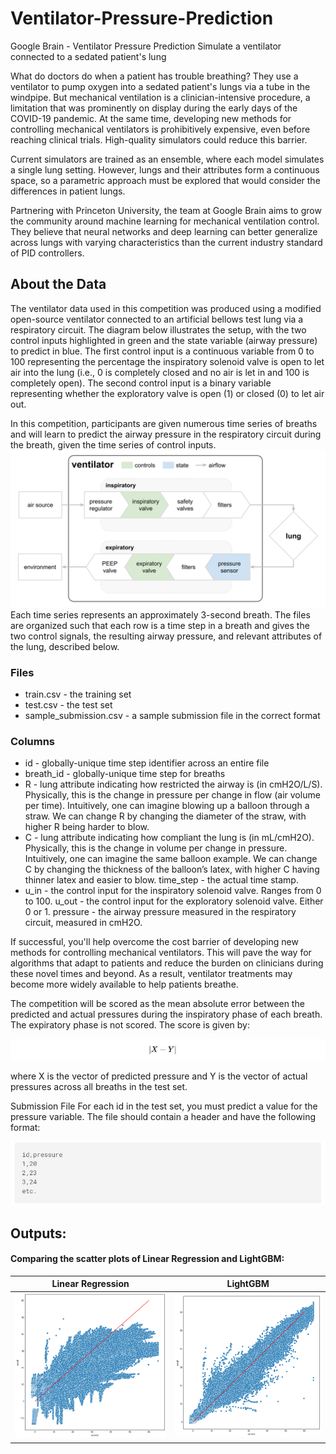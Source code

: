 # Ventilator-Pressure-Prediction
Google Brain - Ventilator Pressure Prediction
Simulate a ventilator connected to a sedated patient's lung

What do doctors do when a patient has trouble breathing? They use a ventilator to pump oxygen into a sedated patient's lungs via a tube in the windpipe. But mechanical ventilation is a clinician-intensive procedure, a limitation that was prominently on display during the early days of the COVID-19 pandemic. At the same time, developing new methods for controlling mechanical ventilators is prohibitively expensive, even before reaching clinical trials. High-quality simulators could reduce this barrier.

Current simulators are trained as an ensemble, where each model simulates a single lung setting. However, lungs and their attributes form a continuous space, so a parametric approach must be explored that would consider the differences in patient lungs.

Partnering with Princeton University, the team at Google Brain aims to grow the community around machine learning for mechanical ventilation control. They believe that neural networks and deep learning can better generalize across lungs with varying characteristics than the current industry standard of PID controllers.

## About the Data
The ventilator data used in this competition was produced using a modified open-source ventilator connected to an artificial bellows test lung via a respiratory circuit. The diagram below illustrates the setup, with the two control inputs highlighted in green and the state variable (airway pressure) to predict in blue. The first control input is a continuous variable from 0 to 100 representing the percentage the inspiratory solenoid valve is open to let air into the lung (i.e., 0 is completely closed and no air is let in and 100 is completely open). The second control input is a binary variable representing whether the exploratory valve is open (1) or closed (0) to let air out.

In this competition, participants are given numerous time series of breaths and will learn to predict the airway pressure in the respiratory circuit during the breath, given the time series of control inputs.
![](https://github.com/ramkiran55/Ventilator-Pressure-Prediction/blob/main/images/2020-10-02%20Ventilator%20diagram.svg)
Each time series represents an approximately 3-second breath. The files are organized such that each row is a time step in a breath and gives the two control signals, the resulting airway pressure, and relevant attributes of the lung, described below.

### Files
* train.csv - the training set
* test.csv - the test set
* sample_submission.csv - a sample submission file in the correct format
### Columns
* id - globally-unique time step identifier across an entire file
* breath_id - globally-unique time step for breaths
* R - lung attribute indicating how restricted the airway is (in cmH2O/L/S). Physically, this is the change in pressure per change in flow (air volume per time). Intuitively, one can imagine blowing up a balloon through a straw. We can change R by changing the diameter of the straw, with higher R being harder to blow.
* C - lung attribute indicating how compliant the lung is (in mL/cmH2O). Physically, this is the change in volume per change in pressure. Intuitively, one can imagine the same balloon example. We can change C by changing the thickness of the balloon’s latex, with higher C having thinner latex and easier to blow.
time_step - the actual time stamp.
* u_in - the control input for the inspiratory solenoid valve. Ranges from 0 to 100.
u_out - the control input for the exploratory solenoid valve. Either 0 or 1.
pressure - the airway pressure measured in the respiratory circuit, measured in cmH2O.

If successful, you'll help overcome the cost barrier of developing new methods for controlling mechanical ventilators. This will pave the way for algorithms that adapt to patients and reduce the burden on clinicians during these novel times and beyond. As a result, ventilator treatments may become more widely available to help patients breathe.

The competition will be scored as the mean absolute error between the predicted and actual pressures during the inspiratory phase of each breath. The expiratory phase is not scored. The score is given by:

![](https://github.com/ramkiran55/Ventilator-Pressure-Prediction/blob/main/images/img1.JPG)

where X is the vector of predicted pressure and Y is the vector of actual pressures across all breaths in the test set.

Submission File
For each id in the test set, you must predict a value for the pressure variable. The file should contain a header and have the following format:

![](https://github.com/ramkiran55/Ventilator-Pressure-Prediction/blob/main/images/img2.JPG)

## Outputs: 
#### Comparing the scatter plots of Linear Regression and LightGBM:

| Linear Regression | LightGBM |
| :---------------: | :-------: |
|![](https://github.com/ramkiran55/Ventilator-Pressure-Prediction/blob/main/outputs/Linear_Regression.png)|![](https://github.com/ramkiran55/Ventilator-Pressure-Prediction/blob/main/outputs/LightGBM.png)|

